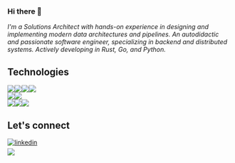 <h3>Hi there 👋</h3>

<p><em>I'm a Solutions Architect with hands-on experience in designing and implementing modern data architectures and pipelines. An autodidactic and passionate software engineer, specializing in backend and distributed systems. Actively developing in Rust, Go, and Python.</em></p>

<h2>Technologies</h2>
<div style="display:flex">
  <img src="https://img.shields.io/badge/Rust%20-%2314354C.svg?style=for-the-badge&logo=Rust&logoColor=white">
  <img src="https://img.shields.io/badge/Go%20-%2314354C.svg?style=for-the-badge&logo=Go&logoColor=white">
  <img src="https://img.shields.io/badge/Python%20-%2314354C.svg?style=for-the-badge&logo=python&logoColor=white">
  <img src="https://img.shields.io/badge/SQL%20-%2314354C.svg?style=for-the-badge&logo=SQL&logoColor=white">
</div>
<div style="display:flex">
  <img src="https://img.shields.io/badge/azure-%2314354C.svg?style=for-the-badge&logo=microsoftazure&logoColor=white">
  <!--<img src="https://img.shields.io/badge/AWS%20-%2314354C.svg?style=for-the-badge&logo=amazonaws&logoColor=white">-->
  <img src="https://img.shields.io/badge/Docker%20-%2314354C.svg?style=for-the-badge&logo=Docker&logoColor=white">
</div>
<div style="display:flex">
  <img src="https://img.shields.io/badge/Terraform%20-%2314354C.svg?style=for-the-badge&logo=Terraform&logoColor=white">
  <img src="https://img.shields.io/badge/Git%20-%2314354C.svg?style=for-the-badge&logo=Git&logoColor=white">
  <img src="https://img.shields.io/badge/Linux%20-%2314354C.svg?style=for-the-badge&logo=Linux&logoColor=white">
</div>

<h2>Let's connect</h2>
  <a href="https://linkedin.com/in/marvinlanhenke" target="_blank">
    <img src="https://img.shields.io/badge/linkedin:marvinlanhenke-%2300acee.svg?color=405DE6&style=for-the-badge&logo=linkedin&logoColor=white" alt=linkedin style="margin-bottom: 5px;">
  </a>
  <br>
  <a href="mailto:lanhenke@googlemail.com" target="_blank">
    <img src="https://img.shields.io/badge/gmail:lanhenke-%23EA4335.svg?style=for-the-badge&logo=gmail&logoColor=white" t=mail style="margin-bottom: 5px;" />
  </a>

